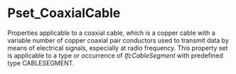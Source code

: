 # Pset_CoaxialCable

Properties applicable to a coaxial cable, which is a copper cable with a variable number of copper coaxial pair conductors used to transmit data by means of electrical signals, especially at radio frequency. This property set is applicable to a type or occurrence of _IfcCableSegment_ with predefined type CABLESEGMENT.<!-- end of definition -->
